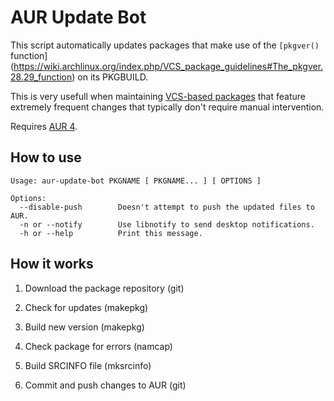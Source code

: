 AUR Update Bot
==============

This script automatically updates packages that make use of the
`[pkgver()` function](https://wiki.archlinux.org/index.php/VCS_package_guidelines#The_pkgver.28.29_function)
on its PKGBUILD.

This is very usefull when maintaining [VCS-based packages](https://wiki.archlinux.org/index.php/VCS_package_guidelines)
that feature extremely frequent changes that typically don't require manual intervention.

Requires [AUR 4](https://wiki.archlinux.org/index.php/Arch_User_Repository#AUR_4).

## How to use

```
Usage: aur-update-bot PKGNAME [ PKGNAME... ] [ OPTIONS ]
 
Options: 
  --disable-push        Doesn't attempt to push the updated files to AUR. 
  -n or --notify        Use libnotify to send desktop notifications. 
  -h or --help 	        Print this message.
```

## How it works

1. Download the package repository (git)

2. Check for updates (makepkg)

3. Build new version (makepkg)

4. Check package for errors (namcap)

5. Build SRCINFO file (mksrcinfo)

6. Commit and push changes to AUR (git)
